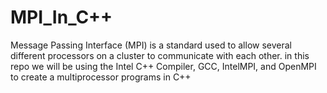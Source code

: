 # MPI_In_C++
Message Passing Interface (MPI) is a standard used to allow several different processors on a cluster to communicate with each other. in this repo we will be using the Intel C++ Compiler, GCC, IntelMPI, and OpenMPI to create a multiprocessor programs in C++
